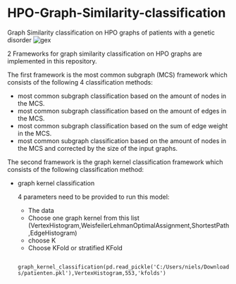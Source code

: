 # HPO-Graph-Similarity-classification
Graph Similarity classification on HPO graphs of patients with a genetic disorder
![gex](https://user-images.githubusercontent.com/68016450/145811206-1ccd265d-ff5d-4392-b867-4c81e805e104.png, "a HPO graph")

2 Frameworks for graph similarity classification on HPO graphs are implemented in this repository.

The first framework is the most common subgraph (MCS) framework which consists of the following 4 classification methods:
  * most common subgraph classification based on the amount of nodes in the MCS.
  * most common subgraph classification based on the amount of edges in the MCS.
  * most common subgraph classification based on the sum of edge weight in the MCS.
  * most common subgraph classification based on the amount of nodes in the MCS and corrected by the size of the input graphs.
  

The second framework is the graph kernel classification framework which consists of the following classification method:
  * graph kernel classification
  

  
    4 parameters need to be provided to run this model:
    * The data
    * Choose one graph kernel from this list (VertexHistogram,WeisfeilerLehmanOptimalAssignment,ShortestPath,EdgeHistogram)
    * choose K
    * Choose KFold or stratified KFold
    
    ``` graph_kernel_classification(pd.read_pickle('C:/Users/niels/Downloads/patienten.pkl'),VertexHistogram,553,'kfolds')```
    
    
    
    
